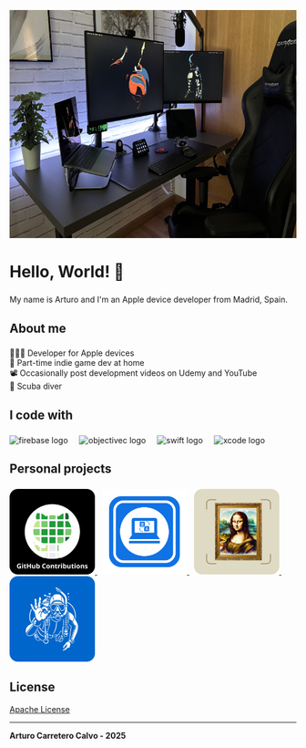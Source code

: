 <p><img src="https://github.com/ArtCC/artcc.github.io/blob/main/assets/setup.jpeg" height="400"></p>

<h1 align="left">Hello, World! 👋</h1>

###

<p align="left">My name is Arturo and I'm an Apple device developer from Madrid, Spain.</p>

###

<h2 align="left">About me</h2>

###

<p align="left">👨🏻‍💻 Developer for Apple devices<br>👾 Part-time indie game dev at home<br>📽️ Occasionally post development videos on Udemy and YouTube<br>🤿 Scuba diver</p>

###

<h2 align="left">I code with</h2>

###

<div align="left">
  <img src="https://cdn.jsdelivr.net/gh/devicons/devicon/icons/firebase/firebase-plain.svg" height="40" alt="firebase logo" />
  <img width="12" />
  <img src="https://cdn.jsdelivr.net/gh/devicons/devicon/icons/objectivec/objectivec-plain.svg" height="40" alt="objectivec logo" />
  <img width="12" />
  <img src="https://cdn.jsdelivr.net/gh/devicons/devicon/icons/swift/swift-original.svg" height="40" alt="swift logo" />
  <img width="12" />
  <img src="https://cdn.jsdelivr.net/gh/devicons/devicon/icons/xcode/xcode-original.svg" height="40" alt="xcode logo" />
</div>

###

###

<h2 align="left">Personal projects</h2>

###

<p align="left">
  <a href="https://marketplace.elgato.com/product/github-contributions-e44e9f6c-e85a-4889-acc5-d666133671e4">
    <img src="/assets/github_contributions.png" height="150" alt="GitHub Contributions"/>
  </a>
  &nbsp;
  <a href="https://apps.apple.com/us/app/localizapp-dev-translator/id6741363662">
    <img src="/assets/localizapp.png" height="150" alt="Localizapp"/>
  </a>
  &nbsp;
  <a href="https://apps.apple.com/us/app/museumai-analyze-art/id6501983819">
    <img src="/assets/museumai.png" height="150" alt="MuseumAI"/>
  </a>
  &nbsp;
  <a href="https://apps.apple.com/us/app/scubaplan-dive-computer/id6689517716">
    <img src="/assets/scubaplan.png" height="150" alt="ScubaPlan"/>
  </a>
</p>

## License

[Apache License](LICENSE)

---

**Arturo Carretero Calvo - 2025**